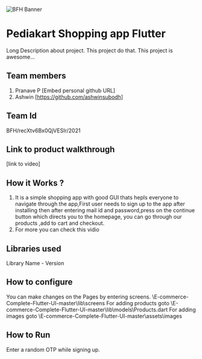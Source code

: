 ![BFH Banner](https://trello-attachments.s3.amazonaws.com/542e9c6316504d5797afbfb9/542e9c6316504d5797afbfc1/39dee8d993841943b5723510ce663233/Frame_19.png)
# Pediakart Shopping app Flutter
Long Description about project. This project do that. This project is awesome...
## Team members
1. Pranave P [Embed personal github URL]
2. Ashwin [https://github.com/ashwinsubodh]
## Team Id 
BFH/recXtv6Bx0QjVESIr/2021
## Link to product walkthrough
[link to video]
## How it Works ?
1. It is a simple shopping app with good GUI thats hepls everyone to navigate through the app,First user needs to sign up to the app after installing then after entering mail id and password,press on the continue button which directs you to the homepage, you can go through our products ,add to cart and checkout. 
2. For more you can check this vidio
## Libraries used
Library Name - Version
## How to configure
You can make changes on the Pages by entering screens. \E-commerce-Complete-Flutter-UI-master\lib\screens
For adding products goto \E-commerce-Complete-Flutter-UI-master\lib\models\Products.dart
For adding images goto \E-commerce-Complete-Flutter-UI-master\assets\images
## How to Run
Enter a random OTP while signing up.
